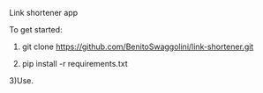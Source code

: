 Link shortener app

To get started:

1) git clone https://github.com/BenitoSwaggolini/link-shortener.git

2) pip install -r requirements.txt

3)Use.
